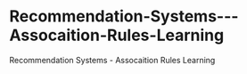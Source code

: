 # Recommendation-Systems---Assocaition-Rules-Learning
Recommendation Systems - Assocaition Rules Learning
